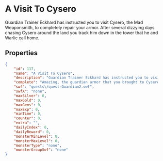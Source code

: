 # A Visit To Cysero

Guardian Trainer Eckhard has instructed you to visit Cysero, the Mad Weaponsmith, to completely repair your armor. After several dizzying days chasing Cysero around the land you track him down in the tower that he and Warlic call home.

## Properties

```json
{
    "id": 117,
    "name": "A Visit To Cysero",
    "description": "Guardian Trainer Eckhard has instructed you to visit Cysero, the Mad Weaponsmith, to completely repair your armor. After several dizzying days chasing Cysero around the land you track him down in the tower that he and Warlic call home.",
    "complete": "Amazing, the guardian armor that you brought to Cysero looks as good as new. Every chink , dent and scratch has vanished!",
    "swf": "quests\/quest-Guardian2.swf",
    "swfX": "none",
    "maxSilver": 0,
    "maxGold": 0,
    "maxGems": 0,
    "maxExp": 0,
    "minTime": 0,
    "counter": 0,
    "extra": "",
    "dailyIndex": 0,
    "dailyReward": 0,
    "monsterMinLevel": 0,
    "monsterMaxLevel": 0,
    "monsterType": "none",
    "monsterGroupSwf": "none"
}
```

